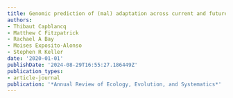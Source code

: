 ```yaml
---
title: Genomic prediction of (mal) adaptation across current and future climatic landscapes
authors:
- Thibaut Capblancq
- Matthew C Fitzpatrick
- Rachael A Bay
- Moises Exposito-Alonso
- Stephen R Keller
date: '2020-01-01'
publishDate: '2024-08-29T16:55:27.186449Z'
publication_types:
- article-journal
publication: '*Annual Review of Ecology, Evolution, and Systematics*'
---
```

